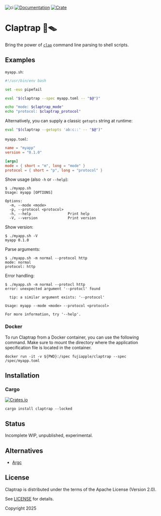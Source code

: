![ci](https://github.com/fujiapple852/claptrap/actions/workflows/ci.yml/badge.svg)
[![Documentation](https://docs.rs/claptrap/badge.svg)](https://docs.rs/claptrap/0.1.1)
[![Crate](https://img.shields.io/crates/v/claptrap.svg)](https://crates.io/crates/claptrap/0.1.0)

# Claptrap 👏🪤

Bring the power of [`clap`](https://crates.io/crates/clap) command line parsing to shell scripts.

## Examples

`myapp.sh`:

```bash
#!/usr/bin/env bash

set -euo pipefail

eval "$(claptrap --spec myapp.toml -- "$@")"

echo "mode: $claptrap_mode"
echo "protocol: $claptrap_protocol"
```

Alternatively, you can supply a classic `getopts` string at runtime:

```bash
eval "$(claptrap --getopts 'ab:c::' -- "$@")"
```

`myapp.toml`:

```toml
name = "myapp"
version = "0.1.0"

[args]
mode = { short = "m", long = "mode" }
protocol = { short = "p", long = "protocol" }
```

Show usage (also `-h` or `--help`):

```shell
$ ./myapp.sh
Usage: myapp [OPTIONS]

Options:
  -m, --mode <mode>
  -p, --protocol <protocol>
  -h, --help                 Print help
  -V, --version              Print version
```

Show version:

```shell
$ ./myapp.sh -V
myapp 0.1.0
```

Parse arguments:

```shell
$ ./myapp.sh -m normal --protocol http
mode: normal
protocol: http
```

Error handling:

```shell
$ ./myapp.sh -m normal --protocl http
error: unexpected argument '--protocl' found

  tip: a similar argument exists: '--protocol'

Usage: myapp --mode <mode> --protocol <protocol>

For more information, try '--help'.
```

### Docker

To run Claptrap from a Docker container, you can use the following command. Make sure to mount the directory where the
application specification file is located in the container.

```shell
docker run -it -v ${PWD}:/spec fujiapple/claptrap --spec /spec/myapp.toml
```

## Installation

### Cargo

[![Crates.io](https://img.shields.io/crates/v/claptrap)](https://crates.io/crates/claptrap/0.1.0)

```shell
cargo install claptrap --locked
```

## Status

Incomplete WIP, unpublished, experimental.

## Alternatives

- [Argc](https://crates.io/crates/argc)

## License

Claptrap is distributed under the terms of the Apache License (Version 2.0).

See [LICENSE](LICENSE) for details.

Copyright 2025
